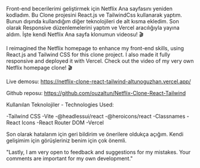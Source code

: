 Front-end becerilerimi geliştirmek için Netflix Ana sayfasını yeniden kodladım. Bu Clone projesini React.js ve TailwindCss kullanarak yaptım. Bunun dışında kullandığım diğer teknolojileri de alt kısma ekledim. Son olarak Responsive düzenlemelerini yaptım ve Vercel aracılığıyla yayına aldım. İşte kendi Netflix Ana sayfa klonumun videosu! 🎬 


I reimagined the Netflix homepage to enhance my front-end skills, using React.js and Tailwind CSS for this clone project. I also made it fully responsive and deployed it with Vercel. Check out the video of my very own Netflix homepage clone! 🎬

Live demosu: https://netflix-clone-react-tailwind-altunoguzhan.vercel.app/

Github reposu: https://github.com/ouzaltun/Netflix-Clone-React-Tailwind

Kullanılan Teknolojiler - Technologies Used:

-Tailwind CSS
-Vite
-@headlessui/react
-@heroicons/react
-Classnames
-React Icons
-React Router DOM
-Vercel

Son olarak hatalarım için geri bildirim ve önerilere oldukça açığım. Kendi gelişimim için görüşleriniz benim için çok önemli.

"Lastly, I am very open to feedback and suggestions for my mistakes. Your comments are important for my own development."

 
